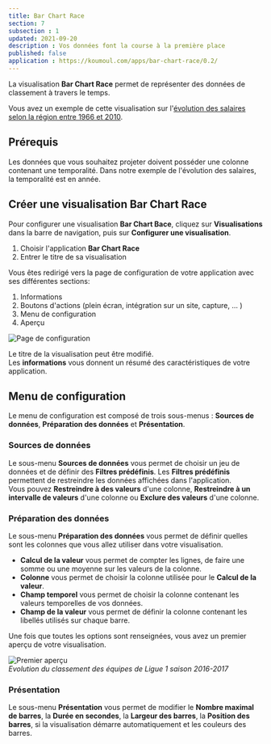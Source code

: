 ```yaml
---
title: Bar Chart Race
section: 7
subsection : 1
updated: 2021-09-20
description : Vos données font la course à la première place
published: false
application : https://koumoul.com/apps/bar-chart-race/0.2/
---
```

La visualisation **Bar Chart Race** permet de représenter des données de classement à travers le temps.

Vous avez un exemple de cette visualisation sur l'[évolution des salaires selon la région entre 1966 et 2010](https://opendata.koumoul.com/reuses/evolution-des-salaires-selon-la-region-entre-1966-et-2010).

## Prérequis

Les données que vous souhaitez projeter doivent posséder une colonne contenant une temporalité. Dans notre exemple de l'évolution des salaires, la temporalité est en année.


## Créer une visualisation Bar Chart Race

Pour configurer une visualisation **Bar Chart Bace**, cliquez sur **Visualisations** dans la barre de navigation, puis sur **Configurer une visualisation**.

1. Choisir l'application **Bar Chart Race**
2. Entrer le titre de sa visualisation

<p>
</p>

Vous êtes redirigé vers la page de configuration de votre application avec ses différentes sections:

1. Informations
2. Boutons d'actions (plein écran, intégration sur un site, capture, ... )
3. Menu de configuration
4. Aperçu

![Page de configuration](./images/user-guide/barchart-config.jpg)

Le titre de la visualisation peut être modifié.  
Les **informations** vous donnent un résumé des caractéristiques de votre application.  

## Menu de configuration
Le menu de configuration est composé de trois sous-menus : **Sources de données**, **Préparation des données** et **Présentation**.

### Sources de données
Le sous-menu **Sources de données** vous permet de choisir un jeu de données et de définir des **Filtres prédéfinis**. Les **Filtres prédéfinis** permettent de restreindre les données affichées dans l'application.  
Vous pouvez **Restreindre à des valeurs** d'une colonne,  **Restreindre à un intervalle de valeurs** d'une colonne ou **Exclure des valeurs** d'une colonne.

### Préparation des données
Le sous-menu **Préparation des données** vous permet de définir quelles sont les colonnes que vous allez utiliser dans votre visualisation.
* **Calcul de la valeur** vous permet de compter les lignes, de faire une somme ou une moyenne sur les valeurs de la colonne.
* **Colonne** vous permet de choisir la colonne utilisée pour le **Calcul de la valeur**.
* **Champ temporel** vous permet de choisir la colonne contenant les valeurs temporelles de vos données.
* **Champ de la valeur** vous permet de définir la colonne contenant les libellés utilisés sur chaque barre.

Une fois que toutes les options sont renseignées, vous avez un premier aperçu de votre visualisation.

![Premier aperçu](./images/user-guide/barchart-preparation.gif)  
*Evolution du classement des équipes de Ligue 1 saison 2016-2017*

### Présentation
Le sous-menu **Présentation** vous permet de modifier le **Nombre maximal de barres**, la **Durée en secondes**, la **Largeur des barres**, la **Position des barres**, si la visualisation démarre automatiquement et les couleurs des barres.
